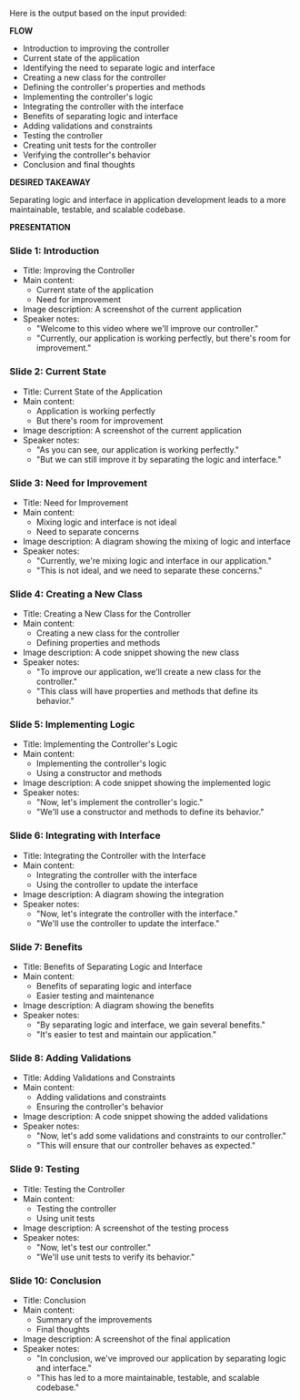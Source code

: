 Here is the output based on the input provided:

**FLOW**

* Introduction to improving the controller
* Current state of the application
* Identifying the need to separate logic and interface
* Creating a new class for the controller
* Defining the controller's properties and methods
* Implementing the controller's logic
* Integrating the controller with the interface
* Benefits of separating logic and interface
* Adding validations and constraints
* Testing the controller
* Creating unit tests for the controller
* Verifying the controller's behavior
* Conclusion and final thoughts

**DESIRED TAKEAWAY**

Separating logic and interface in application development leads to a more maintainable, testable, and scalable codebase.

**PRESENTATION**

### Slide 1: Introduction
* Title: Improving the Controller
* Main content:
	+ Current state of the application
	+ Need for improvement
* Image description: A screenshot of the current application
* Speaker notes:
	+ "Welcome to this video where we'll improve our controller."
	+ "Currently, our application is working perfectly, but there's room for improvement."

### Slide 2: Current State
* Title: Current State of the Application
* Main content:
	+ Application is working perfectly
	+ But there's room for improvement
* Image description: A screenshot of the current application
* Speaker notes:
	+ "As you can see, our application is working perfectly."
	+ "But we can still improve it by separating the logic and interface."

### Slide 3: Need for Improvement
* Title: Need for Improvement
* Main content:
	+ Mixing logic and interface is not ideal
	+ Need to separate concerns
* Image description: A diagram showing the mixing of logic and interface
* Speaker notes:
	+ "Currently, we're mixing logic and interface in our application."
	+ "This is not ideal, and we need to separate these concerns."

### Slide 4: Creating a New Class
* Title: Creating a New Class for the Controller
* Main content:
	+ Creating a new class for the controller
	+ Defining properties and methods
* Image description: A code snippet showing the new class
* Speaker notes:
	+ "To improve our application, we'll create a new class for the controller."
	+ "This class will have properties and methods that define its behavior."

### Slide 5: Implementing Logic
* Title: Implementing the Controller's Logic
* Main content:
	+ Implementing the controller's logic
	+ Using a constructor and methods
* Image description: A code snippet showing the implemented logic
* Speaker notes:
	+ "Now, let's implement the controller's logic."
	+ "We'll use a constructor and methods to define its behavior."

### Slide 6: Integrating with Interface
* Title: Integrating the Controller with the Interface
* Main content:
	+ Integrating the controller with the interface
	+ Using the controller to update the interface
* Image description: A diagram showing the integration
* Speaker notes:
	+ "Now, let's integrate the controller with the interface."
	+ "We'll use the controller to update the interface."

### Slide 7: Benefits
* Title: Benefits of Separating Logic and Interface
* Main content:
	+ Benefits of separating logic and interface
	+ Easier testing and maintenance
* Image description: A diagram showing the benefits
* Speaker notes:
	+ "By separating logic and interface, we gain several benefits."
	+ "It's easier to test and maintain our application."

### Slide 8: Adding Validations
* Title: Adding Validations and Constraints
* Main content:
	+ Adding validations and constraints
	+ Ensuring the controller's behavior
* Image description: A code snippet showing the added validations
* Speaker notes:
	+ "Now, let's add some validations and constraints to our controller."
	+ "This will ensure that our controller behaves as expected."

### Slide 9: Testing
* Title: Testing the Controller
* Main content:
	+ Testing the controller
	+ Using unit tests
* Image description: A screenshot of the testing process
* Speaker notes:
	+ "Now, let's test our controller."
	+ "We'll use unit tests to verify its behavior."

### Slide 10: Conclusion
* Title: Conclusion
* Main content:
	+ Summary of the improvements
	+ Final thoughts
* Image description: A screenshot of the final application
* Speaker notes:
	+ "In conclusion, we've improved our application by separating logic and interface."
	+ "This has led to a more maintainable, testable, and scalable codebase."
